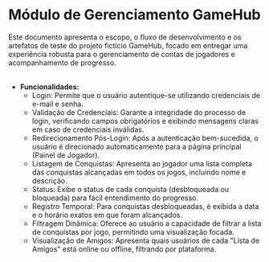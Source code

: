 <h1>Módulo de Gerenciamento GameHub</h1>

Este documento apresenta o escopo, o fluxo de desenvolvimento e os artefatos de teste do projeto fictício GameHub, focado em entregar uma experiência robusta para o gerenciamento de contas de jogadores e acompanhamento de progresso.<br>
<br>

- **Funcionalidades:**
  - Login: Permite que o usuário autentique-se utilizando credenciais de e-mail e senha.
  - Validação de Credenciais: Garante a integridade do processo de login, verificando campos obrigatórios e exibindo mensagens claras em caso de credenciais inválidas.
  - Redirecionamento Pós-Login: Após a autenticação bem-sucedida, o usuário é direcionado automaticamente para a página principal (Painel de Jogador).
  - Listagem de Conquistas: Apresenta ao jogador uma lista completa das conquistas alcançadas em todos os jogos, incluindo nome e descrição.
  - Status: Exibe o status de cada conquista (desbloqueada ou bloqueada) para fácil entendimento do progresso.
  - Registro Temporal: Para conquistas desbloqueadas, é exibida a data e o horário exatos em que foram alcançados.
  - Filtragem Dinâmica: Oferece ao usuário a capacidade de filtrar a lista de conquistas por jogo, permitindo uma visualização focada.
  - Visualização de Amigos: Apresenta quais usuários de cada "Lista de Amigos" está online ou offline, filtrando por plataforma.
